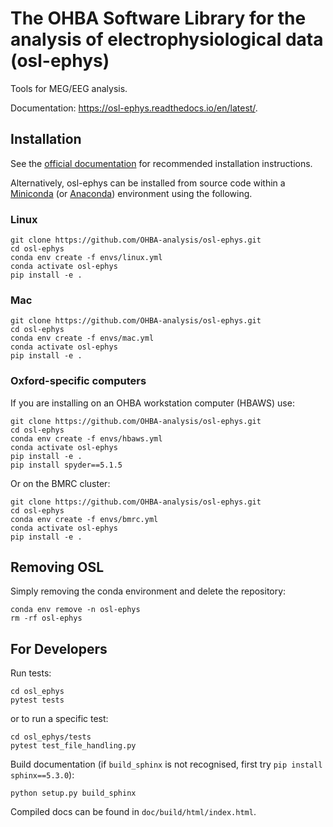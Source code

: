 # The OHBA Software Library for the analysis of electrophysiological data (osl-ephys)

Tools for MEG/EEG analysis.

Documentation: https://osl-ephys.readthedocs.io/en/latest/.

## Installation

See the [official documentation](https://osl-ephys.readthedocs.io/en/latest/install.html) for recommended installation instructions.

Alternatively, osl-ephys can be installed from source code within a [Miniconda](https://docs.conda.io/projects/miniconda/en/latest/miniconda-install.html) (or [Anaconda](https://docs.anaconda.com/free/anaconda/install/index.html)) environment using the following.

### Linux

```
git clone https://github.com/OHBA-analysis/osl-ephys.git
cd osl-ephys
conda env create -f envs/linux.yml
conda activate osl-ephys
pip install -e .
```

### Mac

```
git clone https://github.com/OHBA-analysis/osl-ephys.git
cd osl-ephys
conda env create -f envs/mac.yml
conda activate osl-ephys
pip install -e .
```

### Oxford-specific computers

If you are installing on an OHBA workstation computer (HBAWS) use:
```
git clone https://github.com/OHBA-analysis/osl-ephys.git
cd osl-ephys
conda env create -f envs/hbaws.yml
conda activate osl-ephys
pip install -e .
pip install spyder==5.1.5
```

Or on the BMRC cluster:
```
git clone https://github.com/OHBA-analysis/osl-ephys.git
cd osl-ephys
conda env create -f envs/bmrc.yml
conda activate osl-ephys
pip install -e .
```

## Removing OSL

Simply removing the conda environment and delete the repository:
```
conda env remove -n osl-ephys
rm -rf osl-ephys
```

## For Developers

Run tests:
```
cd osl_ephys
pytest tests
```
or to run a specific test:
```
cd osl_ephys/tests
pytest test_file_handling.py
```

Build documentation (if `build_sphinx` is not recognised, first try `pip install sphinx==5.3.0`):
```
python setup.py build_sphinx
```
Compiled docs can be found in `doc/build/html/index.html`.
